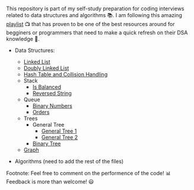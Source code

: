 This repository is part of my self-study preparation for coding interviews related to data structures and algorithms :books:. I am following this amazing 
[playlist](https://www.youtube.com/playlist?list=PLeo1K3hjS3uu_n_a__MI_KktGTLYopZ12) :tv:
that has proven to be one of the best resources around for begginers or programmers that need to make a quick refresh on their DSA knowledge :snake:. 

* Data Structures:
    *    [Linked List](https://github.com/Kimonili/data-structures-and-algorithms-python/blob/master/linked_list.py)
    *    [Doubly Linked List](https://github.com/Kimonili/data-structures-and-algorithms-python/blob/master/doubly_linked_list.py)
    *    [Hash Table and Collision Handling](https://github.com/Kimonili/data-structures-and-algorithms-python/blob/master/hash_table.py)
    *    Stack
         *    [Is Balanced](https://github.com/Kimonili/data-structures-and-algorithms-python/blob/master/stack_is_balanced.py)
         *    [Reversed String](https://github.com/Kimonili/data-structures-and-algorithms-python/blob/master/stack_reverse_string.py)
    *    Queue
         *    [Binary Numbers](https://github.com/Kimonili/data-structures-and-algorithms-python/blob/master/queue_binary_numbers.py)
         *    [Orders](https://github.com/Kimonili/data-structures-and-algorithms-python/blob/master/queue_orders.py)
    *    Trees
         * General Tree
              *    [General Tree 1](https://github.com/Kimonili/data-structures-and-algorithms-python/blob/master/general_tree_ex1.py)
              *    [General Tree 2](https://github.com/Kimonili/data-structures-and-algorithms-python/blob/master/general_tree_ex2.py)
         * [Binary Tree](https://github.com/Kimonili/data-structures-and-algorithms-python/blob/master/binary_search_tree_p2(deletion).py)
    *    [Graph](https://github.com/Kimonili/data-structures-and-algorithms-python/blob/master/graph.py)

* Algorithms (need to add the rest of the files)


Footnote: Feel free to comment on the performence of the code! :bar_chart: Feedback is more than welcome! :smiley:
              
              
              
              

